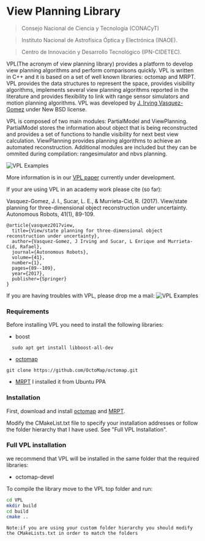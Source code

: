 # View Planning Library

> Consejo Nacional de Ciencia y Tecnología (CONACyT)

> Instituto Nacional de Astrofísica Óptica y Electrónica (INAOE).

> Centro de Innovación y Desarrollo Tecnológico (IPN-CIDETEC).

VPL(The acronym of view planning library) provides a platform to develop view planning algorithms and perform comparisons quickly. VPL is written in C++ and it is based on a set of well known libraries: octomap and MRPT. VPL provides the data structures to represent the space, provides visibility algorithms, implements several view planning algorithms reported in the literature and provides flexibility to link with range sensor simulators and motion planning algorithms. VPL was developed by [J. Irving Vasquez-Gomez] under New BSD license.

VPL is composed of two main modules: PartialModel and ViewPlanning. PartialModel stores the information about object that is being reconstructed and provides a set of functions to handle visibility for next best view calculation. ViewPlanning provides planning algorithms to achieve an automated reconstruction. Additional modules are included but they can be ommited during compilation: rangesimulator and nbvs planning.

![VPL Examples](https://jivasquez.files.wordpress.com/2017/05/vpl_examples2.png)
  

More information is in our [VPL paper] currently under development.

If your are using VPL in an academy work please cite (so far):

Vasquez-Gomez, J. I., Sucar, L. E., & Murrieta-Cid, R. (2017). View/state planning for three-dimensional object reconstruction under uncertainty. Autonomous Robots, 41(1), 89-109.

```
@article{vasquez2017view,
  title={View/state planning for three-dimensional object reconstruction under uncertainty},
  author={Vasquez-Gomez, J Irving and Sucar, L Enrique and Murrieta-Cid, Rafael},
  journal={Autonomous Robots},
  volume={41},
  number={1},
  pages={89--109},
  year={2017},
  publisher={Springer}
}
```
If you are having troubles with VPL, please drop me a mail: 
![VPL Examples](https://jivasquez.files.wordpress.com/2017/05/ivasquez_mail.png)


### Requirements

Before installing VPL you need to install the following libraries:
- boost
```
  sudo apt get install libboost-all-dev
```
- [octomap]
```
git clone https://github.com/OctoMap/octomap.git
```
- [MRPT]
I installed it from Ubuntu PPA


### Installation

First, download and install [octomap] and [MRPT]. 

Modify the CMakeList.txt file to specify your installation addresses or follow the folder hierarchy that I have used. See "Full VPL Installation". 

### Full VPL installation

we recommend that VPL will be installed in the same folder that the required libraries:

- octomap-devel

To compile the library move to the VPL top folder and run:

```sh
cd VPL
mkdir build
cd build    
cmake ..
```
`Note:if you are using your custom folder hierarchy you should modify the CMakeLists.txt in order to match the folders`



   [octomap]: <https://octomap.github.io/>
   [iniparser]: <https://github.com/ndevilla/iniparser>
   [MRPT]: <http://www.mrpt.org/>
   [J. Irving Vasquez-Gomez]: https://jivasquez.wordpress.com
   [VPL paper]: https://jivasquez.files.wordpress.com/2017/05/vas_vpl_towards.pdf
